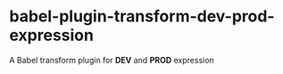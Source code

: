 # babel-plugin-transform-dev-prod-expression
A Babel transform plugin for __DEV__ and __PROD__ expression
